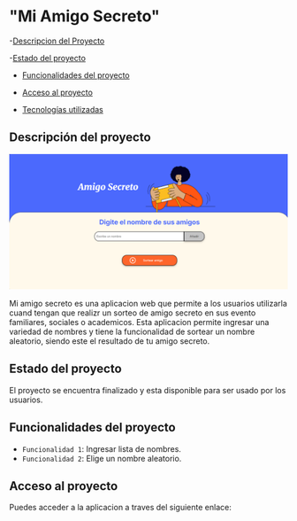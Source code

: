 <h1><center></center>"Mi Amigo Secreto"</center> </h1>

-[Descripcion del Proyecto](#descripcion-del-proyecto)

-[Estado del proyecto](#Estado-proyecto)

- [Funcionalidades del proyecto](#Funcionalidades-proyecto)

- [Acceso al proyecto](#acceso-proyecto)

- [Tecnologías utilizadas](#tecnologías-utilizadas)

## Descripción del proyecto

![MI AMIGO SECRETO](secreto.png)

Mi amigo secreto es una aplicacion web que permite a los usuarios utilizarla cuand tengan que realizr un sorteo de amigo secreto en sus evento familiares, sociales o academicos. Esta aplicacion permite ingresar una variedad de nombres y tiene la funcionalidad de sortear un nombre aleatorio, siendo este el resultado de tu amigo secreto.

## Estado del proyecto

El proyecto se encuentra finalizado y esta disponible para ser usado por los usuarios.

## Funcionalidades del proyecto

- `Funcionalidad 1`: Ingresar lista de nombres.
- `Funcionalidad 2`: Elige un nombre aleatorio.

## Acceso al proyecto

Puedes acceder a la aplicacion a traves del siguiente enlace:
